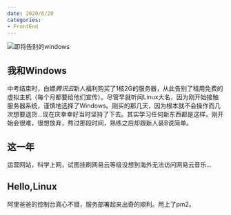 ```yaml
---
date: 2020/6/20
categories: 
- FrontEnd
---
```


![即将告别的windows](https://i.loli.net/2020/06/13/nMuJf78FBPqVvxS.png)

## 我和Windows

中考结束时，白嫖*腾讯云*新人福利购买了1核2G的服务器，从此告别了租用免费的虚拟主机（每个月都要给他们宣传）。尽管早就听闻Linux大名，因为刚开始接触服务器系统，谨慎地选择了Windows。刚买的那几天，因为根本就不会操作而几次想要退货...现在庆幸幸好当时坚持了下去。其实学习任何新东西都是这样，刚开始会很难，很想放弃，熬过那段时间，熟练之后却跟新人装B说简单。

## 这一年

运营网站，科学上网，试图挂刷网易云等级没想到海外无法访问网易云音乐...


## Hello,Linux

阿里爸爸的控制台真心不错，服务部署起来出奇的顺利。用上了pm2。